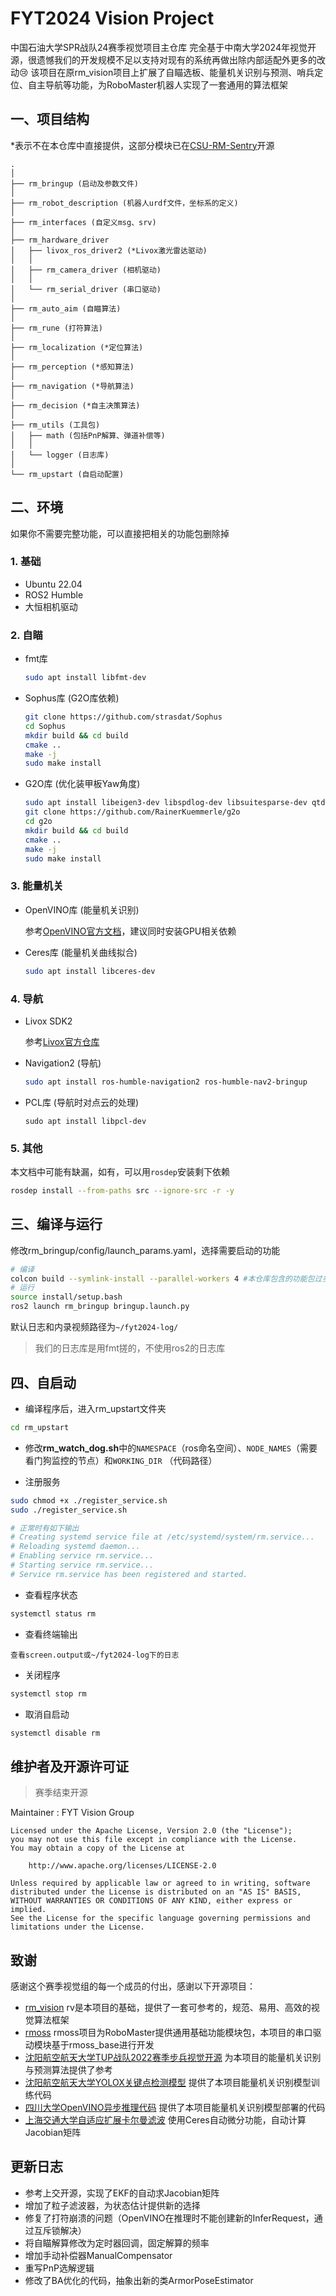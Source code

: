 # FYT2024 Vision Project

中国石油大学SPR战队24赛季视觉项目主仓库
完全基于中南大学2024年视觉开源，很遗憾我们的开发规模不足以支持对现有的系统再做出除内部适配外更多的改动😢
该项目在原rm_vision项目上扩展了自瞄选板、能量机关识别与预测、哨兵定位、自主导航等功能，为RoboMaster机器人实现了一套通用的算法框架


## 一、项目结构

*表示不在本仓库中直接提供，这部分模块已在[CSU-RM-Sentry](https://github.com/baiyeweiguang/CSU-RM-Sentry)开源

```
.
│
├── rm_bringup (启动及参数文件)
│
├── rm_robot_description (机器人urdf文件，坐标系的定义)
│
├── rm_interfaces (自定义msg、srv)
│
├── rm_hardware_driver
│   ├── livox_ros_driver2 (*Livox激光雷达驱动)
│   │
│   ├── rm_camera_driver (相机驱动)
│   │
│   └── rm_serial_driver (串口驱动)
│
├── rm_auto_aim (自瞄算法)
│
├── rm_rune (打符算法)
│
├── rm_localization (*定位算法)
│
├── rm_perception (*感知算法)
│
├── rm_navigation (*导航算法)
│
├── rm_decision (*自主决策算法)
│
├── rm_utils (工具包) 
│   ├── math (包括PnP解算、弹道补偿等)
│   │
│   └── logger (日志库)
│
└── rm_upstart (自启动配置)
```

## 二、环境

如果你不需要完整功能，可以直接把相关的功能包删除掉

### 1. 基础
- Ubuntu 22.04
- ROS2 Humble
- 大恒相机驱动

### 2. 自瞄 
- fmt库
  ```bash
  sudo apt install libfmt-dev
  ```
- Sophus库 (G2O库依赖)
   ```bash
   git clone https://github.com/strasdat/Sophus
   cd Sophus
   mkdir build && cd build
   cmake ..
   make -j
   sudo make install
   ```
- G2O库 (优化装甲板Yaw角度)
    ```bash
    sudo apt install libeigen3-dev libspdlog-dev libsuitesparse-dev qtdeclarative5-dev qt5-qmake libqglviewer-dev-qt5
    git clone https://github.com/RainerKuemmerle/g2o
    cd g2o
    mkdir build && cd build
    cmake ..
    make -j
    sudo make install
    ```
### 3. 能量机关
- OpenVINO库 (能量机关识别)
  
   参考[OpenVINO官方文档](https://docs.openvino.ai/2022.3/openvino_docs_install_guides_installing_openvino_from_archive_linux.html)，建议同时安装GPU相关依赖

- Ceres库 (能量机关曲线拟合)
    ```bash
    sudo apt install libceres-dev
    ```

### 4. 导航
- Livox SDK2

  参考[Livox官方仓库](https://github.com/Livox-SDK/Livox-SDK2)

- Navigation2 (导航)
    ```bash
    sudo apt install ros-humble-navigation2 ros-humble-nav2-bringup
    ```

- PCL库 (导航时对点云的处理)
    ```
    sudo apt install libpcl-dev
    ```

### 5. 其他

本文档中可能有缺漏，如有，可以用`rosdep`安装剩下依赖

```bash
rosdep install --from-paths src --ignore-src -r -y

```

## 三、编译与运行

修改rm_bringup/config/launch_params.yaml，选择需要启动的功能

```bash
# 编译
colcon build --symlink-install --parallel-workers 4 #本仓库包含的功能包过多，建议限制同时编译的线程数
# 运行
source install/setup.bash
ros2 launch rm_bringup bringup.launch.py
```

默认日志和内录视频路径为`~/fyt2024-log/`

> 我们的日志库是用fmt搓的，不使用ros2的日志库


## 四、自启动

- 编译程序后，进入rm_upstart文件夹

```bash
cd rm_upstart
```

- 修改**rm_watch_dog.sh**中的`NAMESPACE`（ros命名空间）、`NODE_NAMES`（需要看门狗监控的节点）和`WORKING_DIR` （代码路径）

- 注册服务
  
```bash
sudo chmod +x ./register_service.sh
sudo ./register_service.sh

# 正常时有如下输出
# Creating systemd service file at /etc/systemd/system/rm.service...
# Reloading systemd daemon...
# Enabling service rm.service...
# Starting service rm.service...
# Service rm.service has been registered and started.
```

- 查看程序状态

```bash
systemctl status rm
```

- 查看终端输出
```
查看screen.output或~/fyt2024-log下的日志
```  

- 关闭程序

```bash
systemctl stop rm
```

- 取消自启动

```bash
systemctl disable rm
```

## 维护者及开源许可证

> 赛季结束开源

Maintainer : FYT Vision Group

```
Licensed under the Apache License, Version 2.0 (the "License");
you may not use this file except in compliance with the License.
You may obtain a copy of the License at

    http://www.apache.org/licenses/LICENSE-2.0

Unless required by applicable law or agreed to in writing, software
distributed under the License is distributed on an "AS IS" BASIS,
WITHOUT WARRANTIES OR CONDITIONS OF ANY KIND, either express or implied.
See the License for the specific language governing permissions and
limitations under the License.
```

## 致谢

感谢这个赛季视觉组的每一个成员的付出，感谢以下开源项目：

- [rm_vision](https://gitlab.com/rm_vision) rv是本项目的基础，提供了一套可参考的，规范、易用、高效的视觉算法框架
- [rmoss](https://github.com/robomaster-oss/rmoss_core) rmoss项目为RoboMaster提供通用基础功能模块包，本项目的串口驱动模块基于rmoss_base进行开发
- [沈阳航空航天大学TUP战队2022赛季步兵视觉开源](https://github.com/tup-robomaster/TUP-InfantryVision-2022) 为本项目的能量机关识别与预测算法提供了参考
- [沈阳航空航天大学YOLOX关键点检测模型](https://github.com/tup-robomaster/TUP-NN-Train-2) 提供了本项目能量机关识别模型训练代码
- [四川大学OpenVINO异步推理代码](https://github.com/Ericsii/rm_vision-OpenVINO) 提供了本项目能量机关识别模型部署的代码
- [上海交通大学自适应扩展卡尔曼滤波](https://github.com/julyfun/rm.cv.fans/tree/main) 使用Ceres自动微分功能，自动计算Jacobian矩阵


## 更新日志

- 参考上交开源，实现了EKF的自动求Jacobian矩阵
- 增加了粒子滤波器，为状态估计提供新的选择
- 修复了打符崩溃的问题（OpenVINO在推理时不能创建新的InferRequest，通过互斥锁解决）
- 将自瞄解算修改为定时器回调，固定解算的频率
- 增加手动补偿器ManualCompensator
- 重写PnP选解逻辑
- 修改了BA优化的代码，抽象出新的类ArmorPoseEstimator

